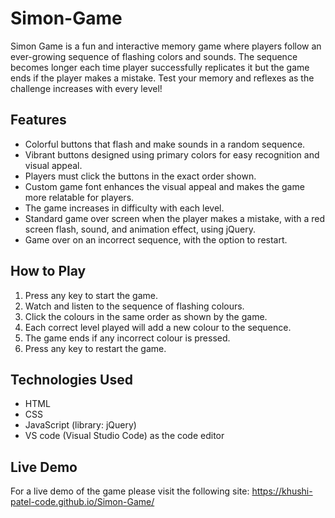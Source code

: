# Simon-Game
Simon Game is a fun and interactive memory game where players follow an ever-growing sequence of flashing colors and sounds. The sequence becomes longer each time player successfully replicates it but the game ends if the player makes a mistake. Test your memory and reflexes as the challenge increases with every level!

## Features
- Colorful buttons that flash and make sounds in a random sequence.
- Vibrant buttons designed using primary colors for easy recognition and visual appeal.
- Players must click the buttons in the exact order shown.
- Custom game font enhances the visual appeal and makes the game more relatable for players.
- The game increases in difficulty with each level.
- Standard game over screen when the player makes a mistake, with a red screen flash, sound, and animation effect, using jQuery.
- Game over on an incorrect sequence, with the option to restart.

## How to Play
1. Press any key to start the game.
2. Watch and listen to the sequence of flashing colours.
3. Click the colours in the same order as shown by the game.
4. Each correct level played will add a new colour to the sequence.
5. The game ends if any incorrect colour is pressed.
6. Press any key to restart the game.

## Technologies Used
- HTML
- CSS
- JavaScript (library: jQuery)
- VS code (Visual Studio Code) as the code editor

## Live Demo
For a live demo of the game please visit the following site: https://khushi-patel-code.github.io/Simon-Game/ 
